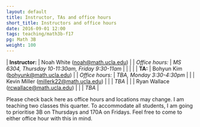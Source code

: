 ```yaml
---
layout: default
title: Instructor, TAs and office hours
short_title: Instructors and office hours
date: 2016-09-01 12:00
tags: teaching/math3b-f17
pg: Math 3B
weight: 100
---
```




| __Instructor:__ | Noah White (<a href="mailto:noah@math.ucla.edu">noah@math.ucla.edu</a>)                    |
| _Office hours:_ | _MS 6304, Thursday 10-11:30am, Friday 9:30-11am_                                      |
|                 |                                                                                            |
| __TA:__         | Bohyun Kim (<a href="mailto:bohyunk@math.ucla.edu">bohyunk@math.ucla.edu</a>) |
| _Office hours:_ | _TBA, Monday 3:30-4:30pm_                                                                  |
|                 | Kevin Miller (<a href="mailto:millerk22@math.ucla.edu">millerk22@math.ucla.edu</a>)           |
|                 | _TBA_                                                                                  |
|                 | Ryan Wallace (<a href="mailto:rcwallace@math.ucla.edu">rcwallace@math.ucla.edu</a>)               |
|                 | _TBA_                                                                |


Please check back here as office hours and locations may change. I am teaching two classes this quarter. To accommodate all students, I am going to prioritise 3B on Thursdays and 170A on Fridays. Feel free to come to either office hour with this in mind.
